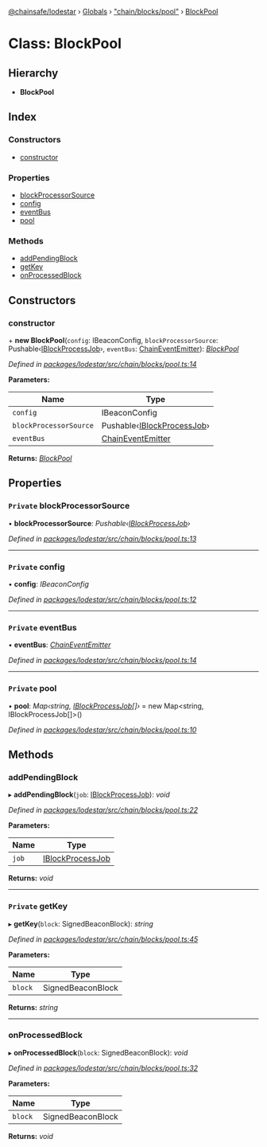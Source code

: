 [@chainsafe/lodestar](../README.md) › [Globals](../globals.md) › ["chain/blocks/pool"](../modules/_chain_blocks_pool_.md) › [BlockPool](_chain_blocks_pool_.blockpool.md)

# Class: BlockPool

## Hierarchy

* **BlockPool**

## Index

### Constructors

* [constructor](_chain_blocks_pool_.blockpool.md#constructor)

### Properties

* [blockProcessorSource](_chain_blocks_pool_.blockpool.md#private-blockprocessorsource)
* [config](_chain_blocks_pool_.blockpool.md#private-config)
* [eventBus](_chain_blocks_pool_.blockpool.md#private-eventbus)
* [pool](_chain_blocks_pool_.blockpool.md#private-pool)

### Methods

* [addPendingBlock](_chain_blocks_pool_.blockpool.md#addpendingblock)
* [getKey](_chain_blocks_pool_.blockpool.md#private-getkey)
* [onProcessedBlock](_chain_blocks_pool_.blockpool.md#onprocessedblock)

## Constructors

###  constructor

\+ **new BlockPool**(`config`: IBeaconConfig, `blockProcessorSource`: Pushable‹[IBlockProcessJob](../interfaces/_chain_chain_.iblockprocessjob.md)›, `eventBus`: [ChainEventEmitter](../modules/_chain_interface_.md#chaineventemitter)): *[BlockPool](_chain_blocks_pool_.blockpool.md)*

*Defined in [packages/lodestar/src/chain/blocks/pool.ts:14](https://github.com/ChainSafe/lodestar/blob/89d8b8b11/packages/lodestar/src/chain/blocks/pool.ts#L14)*

**Parameters:**

Name | Type |
------ | ------ |
`config` | IBeaconConfig |
`blockProcessorSource` | Pushable‹[IBlockProcessJob](../interfaces/_chain_chain_.iblockprocessjob.md)› |
`eventBus` | [ChainEventEmitter](../modules/_chain_interface_.md#chaineventemitter) |

**Returns:** *[BlockPool](_chain_blocks_pool_.blockpool.md)*

## Properties

### `Private` blockProcessorSource

• **blockProcessorSource**: *Pushable‹[IBlockProcessJob](../interfaces/_chain_chain_.iblockprocessjob.md)›*

*Defined in [packages/lodestar/src/chain/blocks/pool.ts:13](https://github.com/ChainSafe/lodestar/blob/89d8b8b11/packages/lodestar/src/chain/blocks/pool.ts#L13)*

___

### `Private` config

• **config**: *IBeaconConfig*

*Defined in [packages/lodestar/src/chain/blocks/pool.ts:12](https://github.com/ChainSafe/lodestar/blob/89d8b8b11/packages/lodestar/src/chain/blocks/pool.ts#L12)*

___

### `Private` eventBus

• **eventBus**: *[ChainEventEmitter](../modules/_chain_interface_.md#chaineventemitter)*

*Defined in [packages/lodestar/src/chain/blocks/pool.ts:14](https://github.com/ChainSafe/lodestar/blob/89d8b8b11/packages/lodestar/src/chain/blocks/pool.ts#L14)*

___

### `Private` pool

• **pool**: *Map‹string, [IBlockProcessJob](../interfaces/_chain_chain_.iblockprocessjob.md)[]›* = new Map<string, IBlockProcessJob[]>()

*Defined in [packages/lodestar/src/chain/blocks/pool.ts:10](https://github.com/ChainSafe/lodestar/blob/89d8b8b11/packages/lodestar/src/chain/blocks/pool.ts#L10)*

## Methods

###  addPendingBlock

▸ **addPendingBlock**(`job`: [IBlockProcessJob](../interfaces/_chain_chain_.iblockprocessjob.md)): *void*

*Defined in [packages/lodestar/src/chain/blocks/pool.ts:22](https://github.com/ChainSafe/lodestar/blob/89d8b8b11/packages/lodestar/src/chain/blocks/pool.ts#L22)*

**Parameters:**

Name | Type |
------ | ------ |
`job` | [IBlockProcessJob](../interfaces/_chain_chain_.iblockprocessjob.md) |

**Returns:** *void*

___

### `Private` getKey

▸ **getKey**(`block`: SignedBeaconBlock): *string*

*Defined in [packages/lodestar/src/chain/blocks/pool.ts:45](https://github.com/ChainSafe/lodestar/blob/89d8b8b11/packages/lodestar/src/chain/blocks/pool.ts#L45)*

**Parameters:**

Name | Type |
------ | ------ |
`block` | SignedBeaconBlock |

**Returns:** *string*

___

###  onProcessedBlock

▸ **onProcessedBlock**(`block`: SignedBeaconBlock): *void*

*Defined in [packages/lodestar/src/chain/blocks/pool.ts:32](https://github.com/ChainSafe/lodestar/blob/89d8b8b11/packages/lodestar/src/chain/blocks/pool.ts#L32)*

**Parameters:**

Name | Type |
------ | ------ |
`block` | SignedBeaconBlock |

**Returns:** *void*
